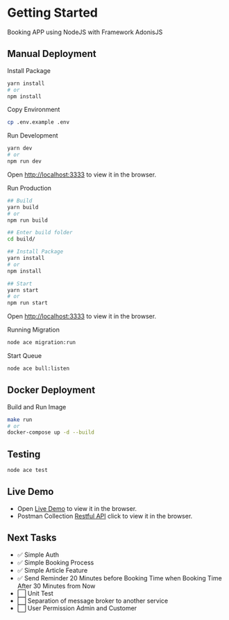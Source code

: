 # Getting Started

Booking APP using NodeJS with Framework AdonisJS

## Manual Deployment

Install Package

```bash
yarn install
# or
npm install
```

Copy Environment

```bash
cp .env.example .env
```

Run Development

```bash
yarn dev
# or
npm run dev
```

Open [http://localhost:3333](http://localhost:3333) to view it in the browser.

Run Production

```bash
## Build
yarn build
# or
npm run build

## Enter build folder
cd build/

## Install Package
yarn install
# or
npm install

## Start
yarn start
# or
npm run start
```

Open [http://localhost:3333](http://localhost:3333) to view it in the browser.

Running Migration

```bash
node ace migration:run
```

Start Queue

```bash
node ace bull:listen
```

## Docker Deployment

Build and Run Image

```bash
make run
# or
docker-compose up -d --build
```

## Testing

```bash
node ace test
```

## Live Demo

- Open [Live Demo](https://booking-app.yukkoding.com) to view it in the browser.
- Postman Collection [Restful API](https://www.postman.com/collections/daba950679063b2f9e2e) click to view it in the browser.



## Next Tasks

- ✅ Simple Auth
- ✅ Simple Booking Process
- ✅ Simple Article Feature
- ✅ Send Reminder 20 Minutes before Booking Time when Booking Time After 30 Minutes from Now
- ⬜️ Unit Test
- ⬜️ Separation of message broker to another service
- ⬜️ User Permission Admin and Customer
